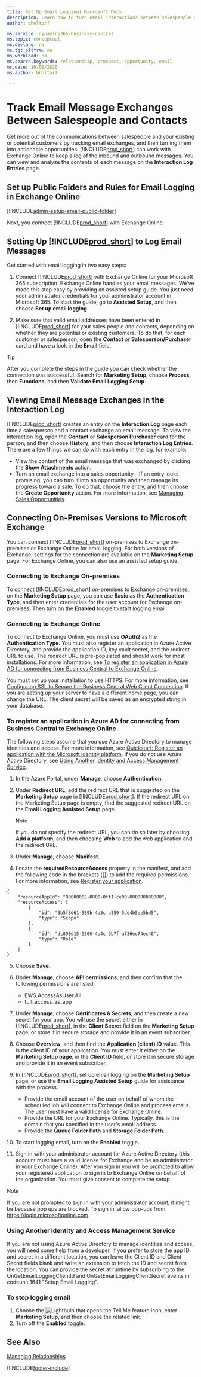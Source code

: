 ```yaml
---
title: Set Up Email Logging| Microsoft Docs
description: Learn how to turn email interactions between salespeople and customers into real sales opportunities.
author: bholtorf

ms.service: dynamics365-business-central
ms.topic: conceptual
ms.devlang: na
ms.tgt_pltfrm: na
ms.workload: na
ms.search.keywords: relationship, prospect, opportunity, email
ms.date: 10/01/2020
ms.author: bholtorf

---
```

# Track Email Message Exchanges Between Salespeople and Contacts

Get more out of the communications between salespeople and your existing or potential customers by tracking email exchanges, and then turning them into actionable opportunities. [!INCLUDE[prod_short](includes/prod_short.md)] can work with Exchange Online to keep a log of the inbound and outbound messages. You can view and analyze the contents of each message on the **Interaction Log Entries** page.

## Set up Public Folders and Rules for Email Logging in Exchange Online

[!INCLUDE[admin-setup-email-public-folder](includes/admin-setup-email-public-folder.md)]

Next, you connect [!INCLUDE[prod_short](includes/prod_short.md)] with Exchange Online.

## Setting Up [!INCLUDE[prod_short](includes/prod_short.md)] to Log Email Messages

Get started with email logging in two easy steps:

1. Connect [!INCLUDE[prod_short](includes/prod_short.md)] with Exchange Online for your Microsoft 365 subscription. Exchange Online handles your email messages. We've made this step easy by providing an assisted setup guide. You just need your administrator credentials for your administrator account in Microsoft 365. To start the guide, go to **Assisted Setup**, and then choose **Set up email logging**.  

2. Make sure that valid email addresses have been entered in [!INCLUDE[prod_short](includes/prod_short.md)] for your sales people and contacts, depending on whether they are potential or existing customers. To do that, for each customer or salesperson, open the **Contact** or **Salesperson/Purchaser** card and have a look in the **Email** field.

> [!Tip]
> After you complete the steps in the guide you can check whether the connection was successful. Search for **Marketing Setup**, choose **Process**, then **Functions**, and then **Validate Email Logging Setup**.

## Viewing Email Message Exchanges in the Interaction Log
[!INCLUDE[prod_short](includes/prod_short.md)] creates an entry on the **Interaction Log** page each time a salesperson and a contact exchange an email message. To view the interaction log, open the **Contact** or **Salesperson Purchaser** card for the person, and then choose **History**, and then choose **Interaction Log Entries**. There are a few things we can do with each entry in the log, for example:

- View the content of the email message that was exchanged by clicking the **Show Attachments** action.
- Turn an email exchange into a sales opportunity - If an entry looks promising, you can turn it into an opportunity and then manage its progress toward a sale. To do that, choose the entry, and then choose the **Create Opportunity** action. For more information, see [Managing Sales Opportunities](marketing-manage-sales-opportunities.md).

## Connecting On-Premises Versions to Microsoft Exchange
You can connect [!INCLUDE[prod_short](includes/prod_short.md)] on-premises to Exchange on-premises or Exchange Online for email logging. For both versions of Exchange, settings for the connection are available on the **Marketing Setup** page. For Exchange Online, you can also use an assisted setup guide. 

### Connecting to Exchange On-premises
To connect [!INCLUDE[prod_short](includes/prod_short.md)] on-premises to Exchange on-premises, on the **Marketing Setup** page, you can use **Basic** as the **Authentication Type**, and then enter credentials for the user account for Exchange on-premises. Then turn on the **Enabled** toggle to start logging email. 

### Connecting to Exchange Online
To connect to Exchange Online, you must use **OAuth2** as the **Authentication Type**. You must also register an application in Azure Active Directory, and provide the application ID, key vault secret, and the redirect URL to use. The redirect URL is pre-populated and should work for most installations. For more information, see [To register an application in Azure AD for connecting from Business Central to Exchange Online](marketing-set-up-email-logging.md#to-register-an-application-in-azure-ad-for-connecting-from-business-central-to-exchange-online). 

You must set up your installation to use HTTPS. For more information, see [Configuring SSL to Secure the Business Central Web Client Connection](/dynamics365/business-central/dev-itpro/deployment/configure-ssl-web-client-connection). If you are setting up your server to have a different home page, you can change the URL. The client secret will be saved as an encrypted string in your database.

### To register an application in Azure AD for connecting from Business Central to Exchange Online
The following steps assume that you use Azure Active Directory to manage identities and access. For more information, see [Quickstart: Register an application with the Microsoft identity platform](/azure/active-directory/develop/quickstart-register-app). If you do not use Azure Active Directory, see [Using Another Identity and Access Management Service](marketing-set-up-email-logging.md#using-another-identity-and-access-management-service). 

1. In the Azure Portal, under **Manage**, choose **Authentication**.
2. Under **Redirect URL**, add the redirect URL that is suggested on the **Marketing Setup** page in [!INCLUDE[prod_short](includes/prod_short.md)]. If the redirect URL on the Marketing Setup page is empty, find the suggested redirect URL on the **Email Logging Assisted Setup** page.

    > [!NOTE]
    > If you do not specify the redirect URL, you can do so later by choosing **Add a platform**, and then choosing **Web** to add the web application and the redirect URL. 

3. Under **Manage**, choose **Manifest**.
4. Locate the **requiredResourceAccess** property in the manifest, and add the following code in the brackets ([]) to add the required permissions. For more information, see [Register your application](/exchange/client-developer/exchange-web-services/how-to-authenticate-an-ews-application-by-using-oauth.md#register-your-application).

```
{
    "resourceAppId": "00000002-0000-0ff1-ce00-000000000000",
    "resourceAccess": [
        {
            "id": "3b5f3d61-589b-4a3c-a359-5dd4b5ee5bd5",
            "type": "Scope"
        },
        {
            "id": "dc890d15-9560-4a4c-9b7f-a736ec74ec40",
            "type": "Role"
        }
    ]
}
```

5. Choose **Save**.
6. Under **Manage**, choose **API permissions**, and then confirm that the following permissions are listed:  

    * EWS.AccessAsUser.All
    * full_access_as_app

7. Under **Manage**, choose **Certificates & Secrets**, and then create a new secret for your app. You will use the secret either in [!INCLUDE[prod_short](includes/prod_short.md)], in the **Client Secret** field on the **Marketing Setup** page, or store it in secure storage and provide it in an event subscriber.
8. Choose **Overview**, and then find the **Application (client) ID** value. This is the client ID of your application. You must enter it either on the **Marketing Setup page**, in the **Client ID** field, or store it in secure storage and provide it in an event subscriber.
9. In [!INCLUDE[prod_short](includes/prod_short.md)], set up email logging on the **Marketing Setup** page, or use the **Email Logging Assisted Setup** guide for assistance with the process.
    * Provide the email account of the user on behalf of whom the scheduled job will connect to Exchange Online and process emails. The user must have a valid license for Exchange Online.
    * Provide the URL for your Exchange Online. Typically, this is the domain that you specified in the user's email address.
    * Provide the **Queue Folder Path** and **Storage Folder Path**.
10. To start logging email, turn on the **Enabled** toggle.
11. Sign in with your administrator account for Azure Active Directory (this account must have a valid license for Exchange and be an administrator in your Exchange Online). After you sign in you will be prompted to allow your registered application to sign in to Exchange Online on behalf of the organization. You must give consent to complete the setup.

   > [!NOTE]
   > If you are not prompted to sign in with your administrator account, it might be because pop ups are blocked. To sign in, allow pop-ups from https://login.microsoftonline.com.

### Using Another Identity and Access Management Service
If you are not using Azure Active Directory to manage identities and access, you will need some help from a developer. If you prefer to store the app ID and secret in a different location, you can leave the Client ID and Client Secret fields blank and write an extension to fetch the ID and secret from the location. You can provide the secret at runtime by subscribing to the OnGetEmailLoggingClientId and OnGetEmailLoggingClientSecret events in codeunit 1641 "Setup Email Logging".

### To stop logging email
1. Choose the ![Lightbulb that opens the Tell Me feature](media/ui-search/search_small.png "Tell me what you want to do") icon, enter **Marketing Setup**, and then choose the related link.
2. Turn off the **Enabled** toggle.

## See Also
[Managing Relationships](marketing-relationship-management.md)



[!INCLUDE[footer-include](includes/footer-banner.md)]